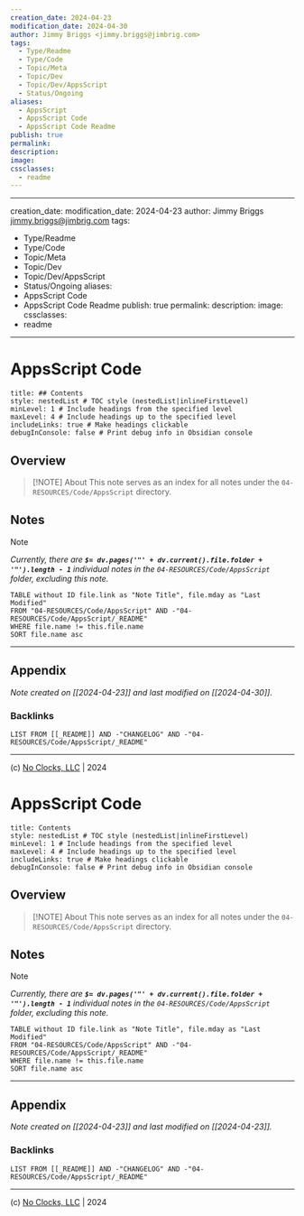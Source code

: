 ```yaml
---
creation_date: 2024-04-23
modification_date: 2024-04-30
author: Jimmy Briggs <jimmy.briggs@jimbrig.com>
tags:
  - Type/Readme
  - Type/Code
  - Topic/Meta
  - Topic/Dev
  - Topic/Dev/AppsScript
  - Status/Ongoing
aliases:
  - AppsScript
  - AppsScript Code
  - AppsScript Code Readme
publish: true
permalink:
description:
image:
cssclasses:
  - readme
---
```


---
creation_date: 
modification_date: 2024-04-23
author: Jimmy Briggs <jimmy.briggs@jimbrig.com>
tags:
  - Type/Readme
  - Type/Code
  - Topic/Meta
  - Topic/Dev
  - Topic/Dev/AppsScript
  - Status/Ongoing
aliases:
  - AppsScript Code
  - AppsScript Code Readme
publish: true
permalink:
description:
image:
cssclasses:
  - readme
---

# AppsScript Code

```table-of-contents
title: ## Contents 
style: nestedList # TOC style (nestedList|inlineFirstLevel)
minLevel: 1 # Include headings from the specified level
maxLevel: 4 # Include headings up to the specified level
includeLinks: true # Make headings clickable
debugInConsole: false # Print debug info in Obsidian console
```

## Overview

> [!NOTE] About
> This note serves as an index for all notes under the `04-RESOURCES/Code/AppsScript` directory.

## Notes

> [!NOTE]
> *Currently, there are **`$= dv.pages('"' + dv.current().file.folder + '"').length - 1`**  individual notes in the `04-RESOURCES/Code/AppsScript` folder, excluding this note.*

```dataview
TABLE without ID file.link as "Note Title", file.mday as "Last Modified"
FROM "04-RESOURCES/Code/AppsScript" AND -"04-RESOURCES/Code/AppsScript/_README"
WHERE file.name != this.file.name
SORT file.name asc
```

***

## Appendix

*Note created on [[2024-04-23]] and last modified on [[2024-04-30]].*

### Backlinks

```dataview
LIST FROM [[_README]] AND -"CHANGELOG" AND -"04-RESOURCES/Code/AppsScript/_README"
```

***

(c) [No Clocks, LLC](https://github.com/noclocks) | 2024





# AppsScript Code

```table-of-contents
title: Contents 
style: nestedList # TOC style (nestedList|inlineFirstLevel)
minLevel: 1 # Include headings from the specified level
maxLevel: 4 # Include headings up to the specified level
includeLinks: true # Make headings clickable
debugInConsole: false # Print debug info in Obsidian console
```

## Overview

> [!NOTE] About
> This note serves as an index for all notes under the `04-RESOURCES/Code/AppsScript` directory.

## Notes

> [!NOTE]
> *Currently, there are **`$= dv.pages('"' + dv.current().file.folder + '"').length - 1`**  individual notes in the `04-RESOURCES/Code/AppsScript` folder, excluding this note.*

```dataview
TABLE without ID file.link as "Note Title", file.mday as "Last Modified"
FROM "04-RESOURCES/Code/AppsScript" AND -"04-RESOURCES/Code/AppsScript/_README"
WHERE file.name != this.file.name
SORT file.name asc
```

***

## Appendix

*Note created on [[2024-04-23]] and last modified on [[2024-04-23]].*

### Backlinks

```dataview
LIST FROM [[_README]] AND -"CHANGELOG" AND -"04-RESOURCES/Code/AppsScript/_README"
```

***

(c) [No Clocks, LLC](https://github.com/noclocks) | 2024